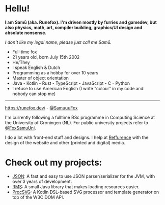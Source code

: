 # Hellu!

**I am Samū (aka. Runefox). I'm driven mostly by furries and gamedev, but also physics, math, art, compiler building, graphics/UI design and absolute nonsense.**

_I don't like my legal name, please just call me Samū._

- Full time fox
- 21 years old, born July 15th 2002
- He/They
- I speak English & Dutch
- Programming as a hobby for over 10 years
- Master of object orientation
- Java - Kotlin - Rust - TypeScript - JavaScript - C - Python
- I refuse to use American English (I write "colour" in my code and nobody can stop me)

***

https://runefox.dev/ - [@SamuuuFox](https://twitter.com/SamuuuFox)

I'm currently following a fulltime BSc programme in Computing Science at the University of Groningen (NL). For public university projects refer to [@FoxSamuUni](https://github.com/FoxSamuUni).

I do a lot with front-end stuff and designs. I help at [Reffurence](https://reffurence.com/) with the design of the website and other (printed and digital) media.

# Check out my projects:
- [JSON](https://github.com/FoxSamu/json/): A fast and easy to use JSON parser/serializer for the JVM, with over 3 years of development.
- [RMS](https://github.com/FoxSamu/rms/): A small Java library that makes loading resources easier.
- [ProcSVG](https://github.com/FoxSamu/ProcSVG/): A Kotlin DSL-based SVG processor and template generator on top of the W3C DOM API.
